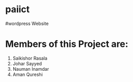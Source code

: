 
# paiict

#wordpress Website

# Members of this Project are:
1. Saikishor Rasala
2. Johar Sayyed
3. Nauman Inamdar
4. Aman Qureshi 
